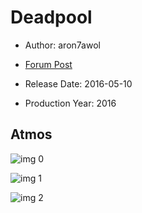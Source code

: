 # Deadpool

* Author: aron7awol

* [Forum Post](https://www.avsforum.com/threads/bass-eq-for-filtered-movies.2995212/post-56759394)

* Release Date: 2016-05-10
* Production Year: 2016

## Atmos

![img 0](https://i.imgur.com/8CYHPwr.jpg)

![img 1](https://i.imgur.com/NrOWFWU.jpg)

![img 2](https://i.imgur.com/Trlesc0.png)


